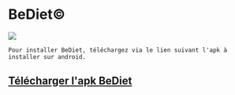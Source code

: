# BeDiet&copy;

![](https://webinfo.iutmontp.univ-montp2.fr/~debizett/ressources/logo.png)

```
Pour installer BeDiet, téléchargez via le lien suivant l'apk à installer sur android.
```

## [Télécharger l'apk BeDiet](https://mega.nz/file/XZxBXCBb#sc5iuNGrdiuayJVXig5OssPQFejLPm34dIeAeofi1gw)


